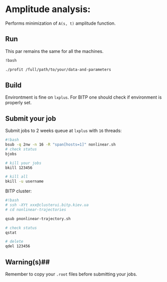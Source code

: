 Amplitude analysis:  
=====================================

Performs minimization of `A(s, t)` amplitude function.

## Run ##
This par remains the same for all the machines.

```bash
!bash

./profit /full/path/to/your/data-and-parameters

```


## Build ##
Environtment is fine on `lxplus`. 
For BITP one should check if environment is properly set.


## Submit your job ##
Submit jobs to 2 weeks queue at `lxplus` with `16` threads:  
```bash
#!bash
bsub -q 2nw -n 16 -R "span[hosts=1]" nonlinear.sh
# check status
bjobs

# kill your jobs
bkill 123456

# kill all 
bkill -u username

```  


BITP cluster:

```bash
#!bash
# ssh -XYt xxx@clusterui.bitp.kiev.ua
# cd nonlinear-trajectories

qsub pnonlinear-trajectory.sh

# check status
qstat

# delete 
qdel 123456
```

## Warning(s)##
Remember to copy your `.root` files before submitting your jobs.











